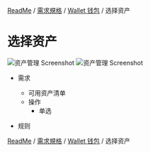 [ReadMe](../README.md) / [需求規格](../requirements.md) / [Wallet 钱包](wallet.md) / 选择资产

# <a name="select-asset">选择资产</a>

![资产管理 Screenshot](/docs/assets/screen-wallet-select-asset-eth.png)
![资产管理 Screenshot](/docs/assets/screen-wallet-select-asset-idhub.png)

* 需求
  * 可用资产清单
  * 操作
    * 单选

* 规则

[ReadMe](../README.md) / [需求規格](../requirements.md) / [Wallet 钱包](wallet.md) / 选择资产